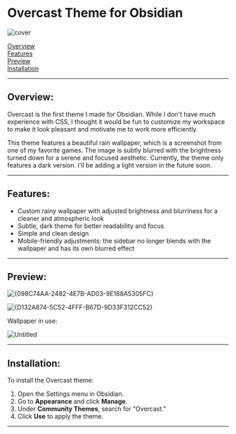 # Overcast Theme for Obsidian
![cover](https://github.com/user-attachments/assets/ff06b860-8052-4f4a-9627-36d9d278b3a8)

[Overview](#overview)  
[Features](#features)  
[Preview](#preview)  
[Installation](#installation)

---

## Overview:

Overcast is the first theme I made for Obsidian. While I don't have much experience with CSS, I thought it would be fun to customize my workspace to make it look pleasant and motivate me to work more efficiently.

This theme features a beautiful rain wallpaper, which is a screenshot from one of my favorite games. The image is subtly blurred with the brightness turned down for a serene and focused aesthetic. Currently, the theme only features a dark version. I'll be adding a light version in the future soon.

---

## Features:

- Custom rainy wallpaper with adjusted brightness and blurriness for a cleaner and atmospheric look
- Subtle, dark theme for better readability and focus
- Simple and clean design
- Mobile-friendly adjustments: the sidebar no longer blends with the wallpaper and has its own blurred effect

---

## Preview:

![{098C74AA-2482-4E7B-AD03-9E188A5305FC}](https://github.com/user-attachments/assets/264780fd-cf14-4940-829b-292b7d9f7a20)

![{D132A874-5C52-4FFF-B67D-9D33F312CC52}](https://github.com/user-attachments/assets/228d1766-931b-4b45-9a9a-c2ca788bb8e9)

Wallpaper in use: 

![Untitled](https://github.com/user-attachments/assets/2afd939d-586e-4b52-88aa-67bf455ee814)

---

## Installation:

To install the Overcast theme:

1. Open the Settings menu in Obsidian.
2. Go to **Appearance** and click **Manage**.
3. Under **Community Themes**, search for "Overcast."
4. Click **Use** to apply the theme.

---
